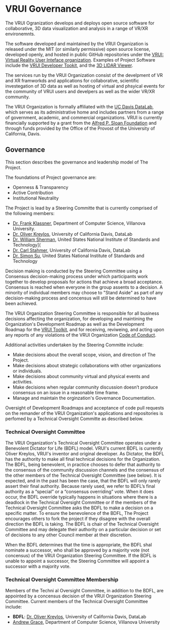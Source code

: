 # VRUI Governance

The VRUI Ogranization develops and deploys open source software for collaborative, 3D data visualization and analysis in a range of VR/XR environemnts.

The software developed and maintained by the VRUI Organization is released under the MIT (or similarly permissive) open source license, developed openly, and hosted in public GitHub repositories under the [VRUI:  Virtual Reality User Inteface organization](https://github.com/vrui-vr). Examples of Project Software include the [VRUI Developer Tookit](https://github.com/vrui-vr/vrui), and the [3D LIDAR Viewer](https://github.com/vrui-vr/lidarviewer).

The services run by the VRUI Organization consist of the develpment of VR and XR framworkds and applications for collaborative, scientific investegation of 3D data as well as hosting of virtual and phsyical events for the community of VRUI users and develpers as well as the wider VR/XR community.  

The VRUI Organization is formally affiliated with the [UC Davis DataLab](https://datalab.ucdavis.edu), which serves as its administrative home and includes partners from a range of government, academic, and commercial organizations.   VRUI is currently financially supported by a grant from the [Alfred P. Sloan Foundation](https://sloan.org/) and through funds provided by the Office of the Provost of the University of California, Davis.

## Governance

This section describes the governance and leadership model of The Project.

The foundations of Project governance are:

- Openness & Transparency
- Active Contribution
- Institutional Neutrality

The Project is lead by a Steering Committe that is currently comprised of the following members:

* [Dr. Frank Klassner](http://www.csc.villanova.edu/~klassner/), Department of Computer Science, Villanova University.
* [Dr. Oliver Kreylos](https://datalab.ucdavis.edu/team/), University of California Davis, DataLab
* [Dr. William Sherman](https://www.nist.gov/people/william-sherman), United States National Institute of Standards and Technology](
* [Dr. Carl Stahmer](https://datalab.ucdavis.edu/team/), University of California Davis, DataLab
* [Dr. Simon Su](https://www.nist.gov/people/simon-su), United States National Institute of Standards and Technology


Decision making is conducted by the Steering Committee using a Consensus decision-making process under which participants work together to develop proposals for actions that achieve a broad acceptance. Consensus is reached when everyone in the group assents to a decision.  A minority of individual members may choose to "Stand Aside" as part of any decision-making process and concensus will still be determined to have been achieved.

The VRUI Organization Steering Committee is responsible for all business decisions affecting the organization, for developing and maintining the Organization's Development Roadmap as well as the Development Roadmap for the [VRUI Toolkit](https://github.com/vrui-vr/vrui), and for receiving, reviweing, and acting upon any reports of any violations of the VRUI Organization [Code of Conduct](https://github.com/vrui-vr/.github/blob/main/CODE_OF_CONDUCT.md). 

Additional activities undertaken by the Steering Committe include:

- Make decisions about the overall scope, vision, and direction of The Project.
- Make decisions about strategic collaborations with other organizations or individuals.
- Make decisions about community virtual and physical events and activities.
- Make decisions when regular community discussion doesn’t produce consensus on an issue in a reasonable time frame.
- Manage and maintain the orginzation's Governance Documentation.

Oversight of Development Roadmaps and acceptance of code pull requests on the remander of the VRUI Organization's applications and repositories is perfomed by a Technical Oversight Committe as described below.

### Technical Oversight Committee

The VRUI Organization's Technical Oversight Committee operates under a Benevolent Dictator for Life (BDFL) model.  VRUI's current BDFL is currently Oliver Kreylos, VRUI's inventor and original developer. As Dictator, the BDFL has the authority to make all final technical decisions for the Organization. The BDFL, being benevolent, in practice chooses to defer that authority to the consensus of the community discussion channels and the consensus of the other members of the Technical Oversight Committee (see below). It is expected, and in the past has been the case, that the BDFL will only rarely assert their final authority. Because rarely used, we refer to BDFL’s final authority as a “special” or a “consensus overriding” vote. When it does occur, the BDFL override typically happens in situations where there is a deadlock in the Technical Oversight Committee or if the members of the Technical Oversight Committee asks the BDFL to make a decision on a specific matter. To ensure the benevolence of the BDFL, The Project encourages others to fork the project if they disagree with the overall direction the BDFL is taking. The BDFL is chair of the Technical Oversight Committee and may delegate their authority on a particular decision or set of decisions to any other Council member at their discretion.

When the BDFL determines that the time is appropriate, the BDFL shal nominate a successor, who shall be approved by a majority vote (not concensus) of the VRUI Organization Steering Committee. If the BDFL is unable to appoint a successor, the Steering Committee will appoint a successor with a majority vote.

### Technical Oversight Committee Membership

Members of the Techni al Oversight Committee, in addition to the BDFL, are appointed by a concensus decision of the VRUI Organization Steering Committee.  Current members of the Technical Oversight Committee include:

* **BDFL**: [Dr. Oliver Kreylos](https://datalab.ucdavis.edu/team/), University of California Davis, DataLab
* [Andrew Grace](https://www1.villanova.edu/university/liberal-arts-sciences/programs/computing-sciences/faculty/biodetail.html?mail=andrew.grace@villanova.edu&xsl=bio_long), Department of Computer Science, Villanova University




